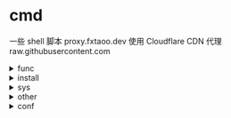 # cmd

一些 shell 脚本
proxy.fxtaoo.dev 使用 Cloudflare CDN 代理 raw.githubusercontent.com<details> <summary>func</summary>

| 文件名（github） | 介绍（cloudflare cdn） |
| :- | :- |
| [check-ip.sh](https://github.com/fxtaoo/cmd/blob/master/func/check-ip.sh) | [ 检查 IP 格式](https://proxy.fxtaoo.dev/cmd/func/check-ip.sh) |
| [convert-middle-underline.sh](https://github.com/fxtaoo/cmd/blob/master/func/convert-middle-underline.sh) | [ 中划线转换下划线](https://proxy.fxtaoo.dev/cmd/func/convert-middle-underline.sh) |
| [get-domain-ip.sh](https://github.com/fxtaoo/cmd/blob/master/func/get-domain-ip.sh) | [ 域名 IP](https://proxy.fxtaoo.dev/cmd/func/get-domain-ip.sh) |
| [get-run-sh-dir-path.sh](https://github.com/fxtaoo/cmd/blob/master/func/get-run-sh-dir-path.sh) | [ 运行脚本所在目录绝对路径](https://proxy.fxtaoo.dev/cmd/func/get-run-sh-dir-path.sh) |
| [is-root.sh](https://github.com/fxtaoo/cmd/blob/master/func/is-root.sh) | [ 提示需 root 执行](https://proxy.fxtaoo.dev/cmd/func/is-root.sh) |
| [is-wall-run.sh](https://github.com/fxtaoo/cmd/blob/master/func/is-wall-run.sh) | [ 墙内则执行一组命令](https://proxy.fxtaoo.dev/cmd/func/is-wall-run.sh) |
| [is-yes.sh](https://github.com/fxtaoo/cmd/blob/master/func/is-yes.sh) | [ 判断同意否](https://proxy.fxtaoo.dev/cmd/func/is-yes.sh) |
</details>
<details> <summary>install</summary>

| 文件名（github） | 介绍（cloudflare cdn） |
| :- | :- |
| [centos-kernel-lts.sh](https://github.com/fxtaoo/cmd/blob/master/install/centos-kernel-lts.sh) | [ centos 7 安装长期支持内核](https://proxy.fxtaoo.dev/cmd/install/centos-kernel-lts.sh) |
| [debian-cloud-kernel.sh](https://github.com/fxtaoo/cmd/blob/master/install/debian-cloud-kernel.sh) | [ debian 安装 cloud 内核](https://proxy.fxtaoo.dev/cmd/install/debian-cloud-kernel.sh) |
| [docker-centos.sh](https://github.com/fxtaoo/cmd/blob/master/install/docker-centos.sh) | [ centos 安装 docker](https://proxy.fxtaoo.dev/cmd/install/docker-centos.sh) |
| [docker-debian.sh](https://github.com/fxtaoo/cmd/blob/master/install/docker-debian.sh) | [ debian 安装 docker](https://proxy.fxtaoo.dev/cmd/install/docker-debian.sh) |
| [golang.sh](https://github.com/fxtaoo/cmd/blob/master/install/golang.sh) | [ golang 安装最新版本](https://proxy.fxtaoo.dev/cmd/install/golang.sh) |
| [watchexec.sh](https://github.com/fxtaoo/cmd/blob/master/install/watchexec.sh) | [ linux 安装 watchexec gun 版本](https://proxy.fxtaoo.dev/cmd/install/watchexec.sh) |
</details>
<details> <summary>sys</summary>

| 文件名（github） | 介绍（cloudflare cdn） |
| :- | :- |
| [debian-11-use-rc-local.sh](https://github.com/fxtaoo/cmd/blob/master/sys/debian-11-use-rc-local.sh) | [ Debian 11 使用 /etc/rc.local](https://proxy.fxtaoo.dev/cmd/sys/debian-11-use-rc-local.sh) |
| [debian-mirrors.sh](https://github.com/fxtaoo/cmd/blob/master/sys/debian-mirrors.sh) | [ debian apt 源](https://proxy.fxtaoo.dev/cmd/sys/debian-mirrors.sh) |
| [get-disk-size.sh](https://github.com/fxtaoo/cmd/blob/master/sys/get-disk-size.sh) | [ 磁盘大小](https://proxy.fxtaoo.dev/cmd/sys/get-disk-size.sh) |
| [get-disk-uuid.sh](https://github.com/fxtaoo/cmd/blob/master/sys/get-disk-uuid.sh) | [ 磁盘 UUID](https://proxy.fxtaoo.dev/cmd/sys/get-disk-uuid.sh) |
| [get-local-ip.sh](https://github.com/fxtaoo/cmd/blob/master/sys/get-local-ip.sh) | [ 出口 IP](https://proxy.fxtaoo.dev/cmd/sys/get-local-ip.sh) |
| [get-sys-version.sh](https://github.com/fxtaoo/cmd/blob/master/sys/get-sys-version.sh) | [ 系统版本](https://proxy.fxtaoo.dev/cmd/sys/get-sys-version.sh) |
| [get-user-name-list.sh](https://github.com/fxtaoo/cmd/blob/master/sys/get-user-name-list.sh) | [ 用户列表](https://proxy.fxtaoo.dev/cmd/sys/get-user-name-list.sh) |
| [set-disk-mount.sh](https://github.com/fxtaoo/cmd/blob/master/sys/set-disk-mount.sh) | [ 磁盘分区自动挂载](https://proxy.fxtaoo.dev/cmd/sys/set-disk-mount.sh) |
| [set-user-passwd.sh](https://github.com/fxtaoo/cmd/blob/master/sys/set-user-passwd.sh) | [ 重置用户密码](https://proxy.fxtaoo.dev/cmd/sys/set-user-passwd.sh) |
</details>
<details> <summary>other</summary>

| 文件名（github） | 介绍（cloudflare cdn） |
| :- | :- |
| [centos-ip-link-num.sh](https://github.com/fxtaoo/cmd/blob/master/other/centos-ip-link-num.sh) | [ centos ip 连接数](https://proxy.fxtaoo.dev/cmd/other/centos-ip-link-num.sh) |
| [centos-ip-zero-link-down.sh](https://github.com/fxtaoo/cmd/blob/master/other/centos-ip-zero-link-down.sh) | [ CentOS ip 0 连接数,关闭网卡、注释配置 ifcfg-eth](https://proxy.fxtaoo.dev/cmd/other/centos-ip-zero-link-down.sh) |
| [cloudflare-ddns.sh](https://github.com/fxtaoo/cmd/blob/master/other/cloudflare-ddns.sh) | [ Cloudflare DDNS](https://proxy.fxtaoo.dev/cmd/other/cloudflare-ddns.sh) |
| [create-passwd.sh](https://github.com/fxtaoo/cmd/blob/master/other/create-passwd.sh) | [ 生成密码](https://proxy.fxtaoo.dev/cmd/other/create-passwd.sh) |
| [docker-cpu-use-max-calc.sh](https://github.com/fxtaoo/cmd/blob/master/other/docker-cpu-use-max-calc.sh) | [ 容器 cpu 指定使用比例](https://proxy.fxtaoo.dev/cmd/other/docker-cpu-use-max-calc.sh) |
| [docker-image-clean.sh](https://github.com/fxtaoo/cmd/blob/master/other/docker-image-clean.sh) | [ 删除镜像，设置保留几个版本](https://proxy.fxtaoo.dev/cmd/other/docker-image-clean.sh) |
| [docker-rm-grep-str.sh](https://github.com/fxtaoo/cmd/blob/master/other/docker-rm-grep-str.sh) | [ 筛选删除容器](https://proxy.fxtaoo.dev/cmd/other/docker-rm-grep-str.sh) |
| [docker-rm-no-run.sh](https://github.com/fxtaoo/cmd/blob/master/other/docker-rm-no-run.sh) | [ 删除所有未运行容器与卷](https://proxy.fxtaoo.dev/cmd/other/docker-rm-no-run.sh) |
| [git-dropbox-ignored-mac.sh](https://github.com/fxtaoo/cmd/blob/master/other/git-dropbox-ignored-mac.sh) | [ Dropbox 忽略 git clone 文件夹](https://proxy.fxtaoo.dev/cmd/other/git-dropbox-ignored-mac.sh) |
| [inotifywait.sh](https://github.com/fxtaoo/cmd/blob/master/other/inotifywait.sh) | [ 监控文件目录变更执行脚本](https://proxy.fxtaoo.dev/cmd/other/inotifywait.sh) |
| [kill-grep-process.sh](https://github.com/fxtaoo/cmd/blob/master/other/kill-grep-process.sh) | [ 筛选杀死进程](https://proxy.fxtaoo.dev/cmd/other/kill-grep-process.sh) |
| [log.sh](https://github.com/fxtaoo/cmd/blob/master/other/log.sh) | [ 日志相关](https://proxy.fxtaoo.dev/cmd/other/log.sh) |
| [path-add-path.sh](https://github.com/fxtaoo/cmd/blob/master/other/path-add-path.sh) | [ 添加 PATH](https://proxy.fxtaoo.dev/cmd/other/path-add-path.sh) |
| [pip-mirrors.sh](https://github.com/fxtaoo/cmd/blob/master/other/pip-mirrors.sh) | [ pip 选择源](https://proxy.fxtaoo.dev/cmd/other/pip-mirrors.sh) |
| [pip-package-update.sh](https://github.com/fxtaoo/cmd/blob/master/other/pip-package-update.sh) | [ pip 包更新](https://proxy.fxtaoo.dev/cmd/other/pip-package-update.sh) |
| [process-daemon.sh](https://github.com/fxtaoo/cmd/blob/master/other/process-daemon.sh) | [ 进程守护](https://proxy.fxtaoo.dev/cmd/other/process-daemon.sh) |
</details>
<details> <summary>conf</summary>

| 文件名（github） | 介绍（cloudflare cdn） |
| :- | :- |
| [docker-daemon-cn.json](https://github.com/fxtaoo/cmd/blob/master/conf/docker-daemon-cn.json) | [docker-daemon-cn.json](https://proxy.fxtaoo.dev/cmd/conf/docker-daemon-cn.json) |
| [docker-daemon.json](https://github.com/fxtaoo/cmd/blob/master/conf/docker-daemon.json) | [docker-daemon.json](https://proxy.fxtaoo.dev/cmd/conf/docker-daemon.json) |
| [sysctl.conf](https://github.com/fxtaoo/cmd/blob/master/conf/sysctl.conf) | [sysctl.conf](https://proxy.fxtaoo.dev/cmd/conf/sysctl.conf) |
